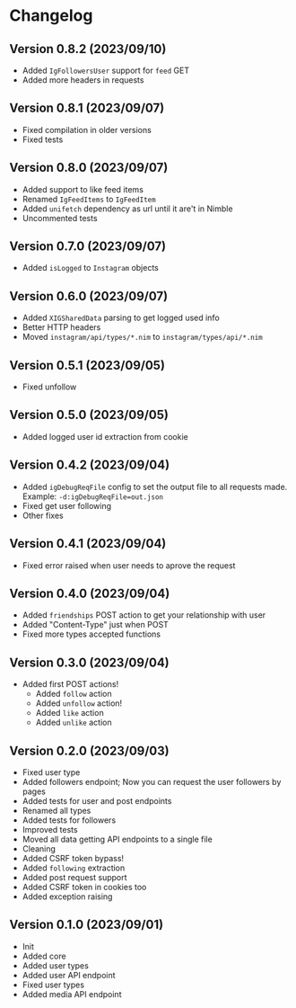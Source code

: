 # Changelog

## Version 0.8.2 (2023/09/10)

- Added `IgFollowersUser` support for `feed` GET
- Added more headers in requests

## Version 0.8.1 (2023/09/07)

- Fixed compilation in older versions
- Fixed tests

## Version 0.8.0 (2023/09/07)

- Added support to like feed items
- Renamed `IgFeedItems` to `IgFeedItem`
- Added `unifetch` dependency as url until it are't in Nimble
- Uncommented tests

## Version 0.7.0 (2023/09/07)

- Added `isLogged` to `Instagram` objects

## Version 0.6.0 (2023/09/07)

- Added `XIGSharedData` parsing to get logged used info
- Better HTTP headers
- Moved `instagram/api/types/*.nim` to `instagram/types/api/*.nim`

## Version 0.5.1 (2023/09/05)

- Fixed unfollow

## Version 0.5.0 (2023/09/05)

- Added logged user id extraction from cookie

## Version 0.4.2 (2023/09/04)

- Added `igDebugReqFile` config to set the output file to all requests made. Example: `-d:igDebugReqFile=out.json`
- Fixed get user following
- Other fixes

## Version 0.4.1 (2023/09/04)

- Fixed error raised when user needs to aprove the request

## Version 0.4.0 (2023/09/04)

- Added `friendships` POST action to get your relationship with user
- Added "Content-Type" just when POST
- Fixed more types accepted functions

## Version 0.3.0 (2023/09/04)

- Added first POST actions!
  - Added `follow` action
  - Added `unfollow` action!
  - Added `like` action
  - Added `unlike` action

## Version 0.2.0 (2023/09/03)

- Fixed user type
- Added followers endpoint; Now you can request the user followers by pages
- Added tests for user and post endpoints
- Renamed all types
- Added tests for followers
- Improved tests
- Moved all data getting API endpoints to a single file
- Cleaning
- Added CSRF token bypass!
- Added `following` extraction
- Added post request support
- Added CSRF token in cookies too
- Added exception raising

## Version 0.1.0 (2023/09/01)

- Init
- Added core
- Added user types
- Added user API endpoint
- Fixed user types
- Added media API endpoint
